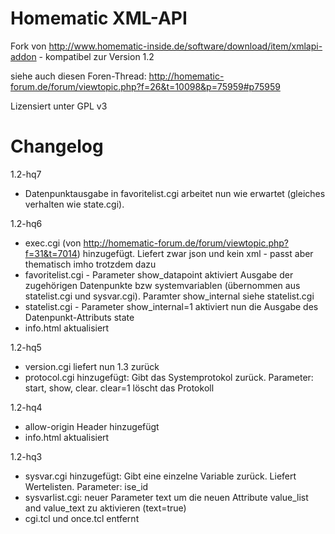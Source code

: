 Homematic XML-API
=================

Fork von http://www.homematic-inside.de/software/download/item/xmlapi-addon - kompatibel zur Version 1.2

siehe auch diesen Foren-Thread: http://homematic-forum.de/forum/viewtopic.php?f=26&t=10098&p=75959#p75959

Lizensiert unter GPL v3

Changelog
=========

1.2-hq7
* Datenpunktausgabe in favoritelist.cgi arbeitet nun wie erwartet (gleiches verhalten wie state.cgi).

1.2-hq6
* exec.cgi (von http://homematic-forum.de/forum/viewtopic.php?f=31&t=7014) hinzugefügt. Liefert zwar json und kein xml - passt aber thematisch imho trotzdem dazu
* favoritelist.cgi - Parameter show_datapoint aktiviert Ausgabe der zugehörigen Datenpunkte bzw systemvariablen (übernommen aus statelist.cgi und sysvar.cgi). Paramter show_internal siehe statelist.cgi
* statelist.cgi - Parameter show_internal=1 aktiviert nun die Ausgabe des Datenpunkt-Attributs state
* info.html aktualisiert

1.2-hq5
* version.cgi liefert nun 1.3 zurück
* protocol.cgi hinzugefügt: Gibt das Systemprotokol zurück. Parameter: start, show, clear. clear=1 löscht das Protokoll

1.2-hq4
* allow-origin Header hinzugefügt
* info.html aktualisiert

1.2-hq3
* sysvar.cgi hinzugefügt: Gibt eine einzelne Variable zurück. Liefert Wertelisten. Parameter: ise_id
* sysvarlist.cgi: neuer Parameter text um die neuen Attribute value_list and value_text zu aktivieren (text=true)
* cgi.tcl und once.tcl entfernt


